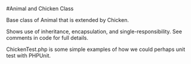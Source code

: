 
#Animal and Chicken Class

Base class of Animal that is extended by Chicken.

Shows use of inheritance, encapsulation, and single-responsibility.  See comments in code for full details.

ChickenTest.php is some simple examples of how we could perhaps unit test with PHPUnit.